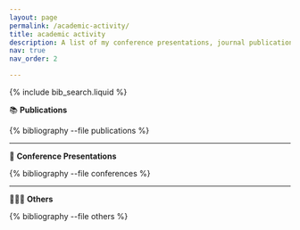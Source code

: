 ```yaml
---
layout: page
permalink: /academic-activity/
title: academic activity
description: A list of my conference presentations, journal publications, and other scholar contributions.
nav: true
nav_order: 2

---
```


{% include bib_search.liquid %}

📚 **Publications**
<div class="publications">
{% bibliography --file publications %}
</div>

---

🎤 **Conference Presentations**
<div class="publications">
{% bibliography --file conferences %}
</div>

---

👩🏻‍💼 **Others**
<div class="publications">
{% bibliography --file others %}
</div>
